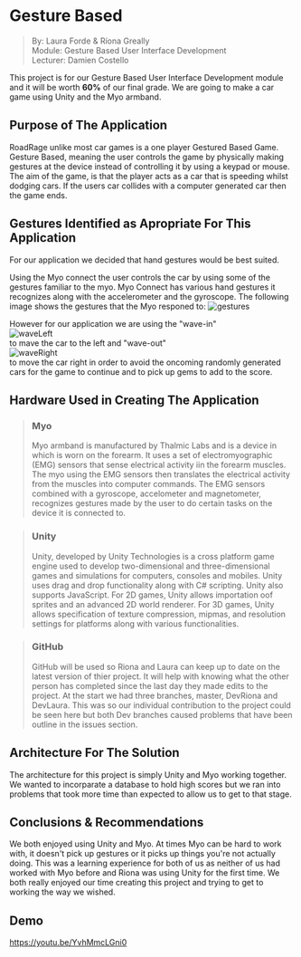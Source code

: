 # Gesture Based  
>By: Laura Forde & Ríona Greally  
>Module: Gesture Based User Interface Development  
>Lecturer: Damien Costello  

This project is for our Gesture Based User Interface Development module and it will be worth **60%** of our final grade. We are going to make a car game using Unity and the Myo armband.

## Purpose of The Application  
RoadRage unlike most car games is a one player Gestured Based Game. Gesture Based, meaning the user controls the game by physically making gestures at the device instead of controlling it by using a keypad or mouse. The aim of the game, is that the player acts as a car that is 
speeding whilst dodging cars. If the users car collides with a computer generated car then the game ends.


## Gestures Identified as Apropriate For This Application  
For our application we decided that hand gestures would be best suited.

Using the Myo connect the user controls the car by using some of the gestures familiar to the myo.
Myo Connect has various hand gestures it recognizes along with the accelerometer and the gyroscope. The following image shows the 
gestures that the Myo responed to: ![gestures](https://user-images.githubusercontent.com/15687193/38718413-e1dedcfa-3ee4-11e8-971c-5f4acfe5db49.png "Myo Gestures")  

However for our application we are using the "wave-in"   
  ![waveLeft](https://user-images.githubusercontent.com/15687193/39141513-eea0f78c-471f-11e8-8338-e89b089a797e.png  "Wave Left")  
   to mave the car to the left and "wave-out"  
    ![waveRight](https://user-images.githubusercontent.com/15687193/39141479-d90f0a12-471f-11e8-90f6-8741865b2490.png "Wave Right")   
     to move the car right in order to avoid the oncoming randomly generated cars for the game to continue and to pick up gems to add to the score.


## Hardware Used in Creating The Application  
> ### Myo 
> Myo armband is manufactured by Thalmic Labs and is a device in which is worn on the forearm.
> It uses a set of electromyographic (EMG) sensors that sense electrical activity iin the forearm muscles. 
> The myo using the EMG sensors then translates the electrical activity from the muscles into computer commands.
> The EMG sensors combined with a gyroscope, accelometer and magnetometer, recognizes gestures made by the user
> to do certain tasks on the device it is connected to.  

> ### Unity
> Unity, developed by Unity Technologies is a cross platform game engine used to develop two-dimensional and 
> three-dimensional games and simulations for computers, consoles and mobiles.
> Unity uses drag and drop functionality along with C# scripting. Unity also supports JavaScript.
> For 2D games, Unity allows importation oof sprites and an advanced 2D world renderer.
> For 3D games, Unity allows specification of texture compression, mipmas, and resolution settings for platforms along with various functionalities.


> ### GitHub  
>GitHub will be used so Riona and Laura can keep up to date on the latest version of thier project. It will help with knowing what the other person has completed since the last day they made edits to the project. At the start we had three branches, master, DevRiona and DevLaura. This was so our individual contribution to the project could be seen here but both Dev branches caused problems that have been outline in the issues section.

## Architecture For The Solution  
The architecture for this project is simply Unity and Myo working together. We wanted to incorparate a database to hold high scores but we ran into problems that took more time than expected to allow us to get to that stage.

## Conclusions & Recommendations  
We both enjoyed using Unity and Myo. At times Myo can be hard to work with, it doesn't pick up gestures or it picks up things you're not actually doing. This was a learning experience for both of us as neither of us had worked with Myo before and Riona was using Unity for the first time. We both really enjoyed our time creating this project and trying to get to working the way we wished.

## Demo
https://youtu.be/YvhMmcLGni0
